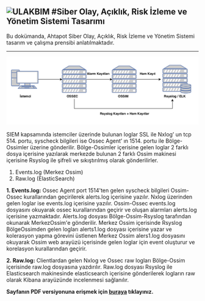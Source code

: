 ![ULAKBIM](../img/ulakbim.jpg)
#Siber Olay, Açıklık, Risk İzleme ve Yönetim Sistemi Tasarımı
------

Bu dokümanda, Ahtapot Siber Olay, Açıklık, Risk İzleme ve Yönetim Sistemi tasarım ve çalışma prensibi anlatılmaktadır.

------

![SIEM](../img/Siem_diyagram.png)

SIEM kapsamında istemciler üzerinde bulunan loglar SSL ile Nxlog’ un tcp 514. portu, syscheck bilgileri ise Ossec Agent’ ın 1514. portu ile Bölge-Ossimler üzerine gönderilir. Bölge-Ossimler içerisine gelen loglar 2 farklı dosya içerisine yazılarak merkezde bulunan 2 farklı Ossim makinesi içerisine Rsyslog ile şifreli ve sıkıştırılmış olarak gönderilirler. 


1. Events.log (Merkez Ossim)
2. Raw.log (ElasticSearch)


**1. Events.log:**
Ossec Agent port 1514'ten gelen syscheck bilgileri Ossim-Ossec kurallarından geçirilerek alerts.log içerisine yazılır. Nxlog üzerinden gelen loglar ise events.log içerisine yazılır. Ossim-Ossec events.log dosyasını okuyarak ossec kurallarından geçirir ve oluşan alarmları alerts.log içerisine yazmaktadır. Alerts.log dosyası Bölge-Ossim-Rsyslog tarafından okunarak MerkezOssim'e gönderilir. Merkez Ossim içerisinde Rsyslog BölgeOssimden gelen logları alerts1.log dosyası içerisine yazar ve kolerasyon yapma görevini üstlenen Merkez Ossim alers1.log dosyasını okuyarak Ossim web arayüzü içerisinde gelen loglar için event oluşturur ve korelasyon kurallarından geçirir.

**2. Raw.log:**
Clientlardan gelen Nxlog ve Ossec raw logları Bölge-Ossim içerisinde raw.log dosyasına yazdırılır. Raw.log dosyası Rsyslog ile Elasticsearch makinesinde elasticsearch içerisine gönderilerek logların raw olarak Kibana arayüzünde incelenmesi sağlanılır.

**Sayfanın PDF versiyonuna erişmek için [buraya](SIEM.pdf) tıklayınız.**

